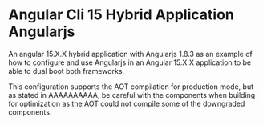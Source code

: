 # Angular Cli 15 Hybrid Application Angularjs

An angular 15.X.X hybrid application with Angularjs 1.8.3 as an example of how to configure and use Angularjs in an Angular 15.X.X application to be able to dual boot both frameworks.

This configuration supports the AOT compilation for production mode, but as stated in AAAAAAAAAA, be careful with the components when building for optimization as the AOT could not compile some of the downgraded components.
